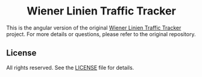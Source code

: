 <h1 align="center">Wiener Linien Traffic Tracker</h1>

This is the angular version of the original [Wiener Linien Traffic Tracker](https://github.com/Jan-Emig/wl-traffic-tracker) project.
For more details or questions, please refer to the original repository.

## License
All rights reserved. See the [LICENSE](LICENSE) file for details.
